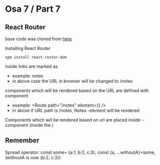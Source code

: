 # Osa 7 / Part 7

## React Router

base code was cloned from [here](/https://github.com/fullstack-hy2020/routed-anecdotes)

Installing React Router

```shell
npm install react-router-dom
```

inside <Router> links are marked as <Link>

- example: <Link to="/notes">notes</Link>
- in above case the URL in browser will be changed to /notes

components which will be rendered based on the URL are defined with component <Route>

- example: <Route path="/notes" element={<Notes />} />
- in above if URL path is /notes, Notes -element will be rendered

Components which will be rendered based on url are placed inside <Routes> -component (inside the <Router>)

## Remember

Spread operator: const some= {a:1, b:2, c:3}, const {a, ...withoutA}=some, (withoutA is now {b:2, c:3})
